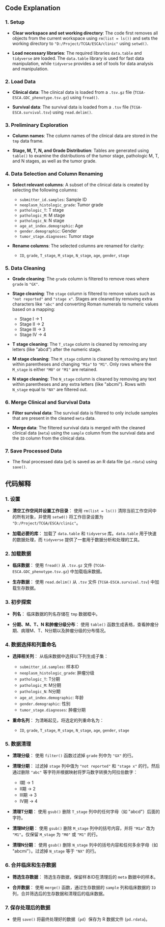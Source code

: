 ## Code Explanation

### 1. Setup
- **Clear workspace and set working directory**: 
  The code first removes all objects from the current workspace using `rm(list = ls())` and sets the working directory to `"D:/Project/TCGA/ESCA/clinic"` using `setwd()`.
  
- **Load necessary libraries**: 
  The required libraries `data.table` and `tidyverse` are loaded. The `data.table` library is used for fast data manipulation, while `tidyverse` provides a set of tools for data analysis and manipulation.

### 2. Load Data
- **Clinical data**: 
  The clinical data is loaded from a `.tsv.gz` file (`TCGA-ESCA.GDC_phenotype.tsv.gz`) using `fread()`.
  
- **Survival data**: 
  The survival data is loaded from a `.tsv` file (`TCGA-ESCA.survival.tsv`) using `read.delim()`.

### 3. Preliminary Exploration
- **Column names**: 
  The column names of the clinical data are stored in the `tmp` data frame.
  
- **Stage, M, T, N, and Grade Distribution**: 
  Tables are generated using `table()` to examine the distributions of the tumor stage, pathologic M, T, and N stages, as well as the tumor grade.

### 4. Data Selection and Column Renaming
- **Select relevant columns**: 
  A subset of the clinical data is created by selecting the following columns:
  - `submitter_id.samples`: Sample ID
  - `neoplasm_histologic_grade`: Tumor grade
  - `pathologic_T`: T stage
  - `pathologic_M`: M stage
  - `pathologic_N`: N stage
  - `age_at_index.demographic`: Age
  - `gender.demographic`: Gender
  - `tumor_stage.diagnoses`: Tumor stage
  
- **Rename columns**: 
  The selected columns are renamed for clarity:
  - `ID`, `grade`, `T_stage`, `M_stage`, `N_stage`, `age`, `gender`, `stage`

### 5. Data Cleaning
- **Grade cleaning**: 
  The `grade` column is filtered to remove rows where `grade` is `"GX"`.

- **Stage cleaning**: 
  The `stage` column is filtered to remove values such as `"not reported"` and `"stage x"`. Stages are cleaned by removing extra characters like `"abc"` and converting Roman numerals to numeric values based on a mapping:
  - Stage I -> 1
  - Stage II -> 2
  - Stage III -> 3
  - Stage IV -> 4

- **T stage cleaning**: 
  The `T_stage` column is cleaned by removing any letters (like "abcd") after the numeric stage.

- **M stage cleaning**: 
  The `M_stage` column is cleaned by removing any text within parentheses and changing `"M1a"` to `"M1"`. Only rows where the `M_stage` is either `"M0"` or `"M1"` are retained.

- **N stage cleaning**: 
  The `N_stage` column is cleaned by removing any text within parentheses and any extra letters (like "abcmi"). Rows with `N_stage` equal to `"NX"` are filtered out.

### 6. Merge Clinical and Survival Data
- **Filter survival data**: 
  The survival data is filtered to only include samples that are present in the cleaned `meta` data.
  
- **Merge data**: 
  The filtered survival data is merged with the cleaned clinical data (`meta`) using the `sample` column from the survival data and the `ID` column from the clinical data.

### 7. Save Processed Data
- The final processed data (`pd`) is saved as an R data file (`pd.rdata`) using `save()`.


## 代码解释

### 1. 设置
- **清空工作空间并设置工作目录**：
  使用 `rm(list = ls())` 清除当前工作空间中的所有对象，并使用 `setwd()` 将工作目录设置为 `"D:/Project/TCGA/ESCA/clinic"`。
  
- **加载必要的库**：
  加载了 `data.table` 和 `tidyverse` 库。`data.table` 用于快速的数据处理，而 `tidyverse` 提供了一套用于数据分析和处理的工具。

### 2. 加载数据
- **临床数据**：
  使用 `fread()` 从 `.tsv.gz` 文件 (`TCGA-ESCA.GDC_phenotype.tsv.gz`) 中加载临床数据。
  
- **生存数据**：
  使用 `read.delim()` 从 `.tsv` 文件 (`TCGA-ESCA.survival.tsv`) 中加载生存数据。

### 3. 初步探索
- **列名**：
  临床数据的列名存储在 `tmp` 数据框中。
  
- **分期、M、T、N 和肿瘤分级分布**：
  使用 `table()` 函数生成表格，查看肿瘤分期、病理M、T、N分期以及肿瘤分级的分布情况。

### 4. 数据选择和列重命名
- **选择相关列**：
  从临床数据中选择以下列生成子集：
  - `submitter_id.samples`: 样本ID
  - `neoplasm_histologic_grade`: 肿瘤分级
  - `pathologic_T`: T分期
  - `pathologic_M`: M分期
  - `pathologic_N`: N分期
  - `age_at_index.demographic`: 年龄
  - `gender.demographic`: 性别
  - `tumor_stage.diagnoses`: 肿瘤分期
  
- **重命名列**：
  为清晰起见，将选定的列重命名为：
  - `ID`, `grade`, `T_stage`, `M_stage`, `N_stage`, `age`, `gender`, `stage`

### 5. 数据清理
- **清理分级**：
  使用 `filter()` 函数过滤掉 `grade` 列中为 `"GX"` 的行。

- **清理分期**：
  过滤掉 `stage` 列中值为 `"not reported"` 和 `"stage x"` 的行。然后通过删除 `"abc"` 等字符并根据映射将罗马数字转换为阿拉伯数字：
  - I期 -> 1
  - II期 -> 2
  - III期 -> 3
  - IV期 -> 4

- **清理T分期**：
  使用 `gsub()` 删除 `T_stage` 列中的任何字母（如 "abcd"）后面的字符。

- **清理M分期**：
  使用 `gsub()` 删除 `M_stage` 列中的括号内容，并将 `"M1a"` 改为 `"M1"`。仅保留 `M_stage` 为 `"M0"` 或 `"M1"` 的行。

- **清理N分期**：
  使用 `gsub()` 删除 `N_stage` 列中的括号内容和任何多余字母（如 "abcmi"）。过滤掉 `N_stage` 等于 `"NX"` 的行。

### 6. 合并临床和生存数据
- **筛选生存数据**：
  筛选生存数据，保留样本ID在清理后的 `meta` 数据中的样本。
  
- **合并数据**：
  使用 `merge()` 函数，通过生存数据的 `sample` 列和临床数据的 `ID` 列，合并筛选后的生存数据和清理后的临床数据。

### 7. 保存处理后的数据
- 使用 `save()` 将最终处理好的数据（`pd`）保存为 R 数据文件 (`pd.rdata`)。


